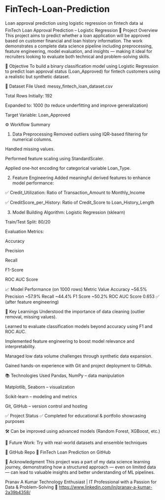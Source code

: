 # FinTech-Loan-Prediction
Loan approval prediction using logistic regression on fintech data
📊 FinTech Loan Approval Prediction – Logistic Regression
🚀 Project Overview
This project aims to predict whether a loan application will be approved based on customer financial and loan history information. The work demonstrates a complete data science pipeline including preprocessing, feature engineering, model evaluation, and insights — making it ideal for recruiters looking to evaluate both technical and problem-solving skills.

🧠 Objective
To build a binary classification model using Logistic Regression to predict loan approval status (Loan_Approved) for fintech customers using a realistic but synthetic dataset.

📁 Dataset
File Used: messy_fintech_loan_dataset.csv

Total Rows Initially: 192

Expanded to: 1000 (to reduce underfitting and improve generalization)

Target Variable: Loan_Approved

⚙️ Workflow Summary
1. Data Preprocessing
Removed outliers using IQR-based filtering for numerical columns.

Handled missing values.

Performed feature scaling using StandardScaler.

Applied one-hot encoding for categorical variable Loan_Type.

2. Feature Engineering
Added meaningful derived features to enhance model performance:

✅ Credit_Utilization: Ratio of Transaction_Amount to Monthly_Income

✅ CreditScore_per_History: Ratio of Credit_Score to Loan_History_Length

3. Model Building
Algorithm: Logistic Regression (sklearn)

Train/Test Split: 80/20

Evaluation Metrics:

Accuracy

Precision

Recall

F1-Score

ROC AUC Score

📈 Model Performance (on 1000 rows)
Metric	Value
Accuracy	~56.5%
Precision	~57.9%
Recall	~44.4%
F1 Score	~50.2%
ROC AUC Score	0.653 ✅ (after feature engineering)

🧠 Key Learnings
Understood the importance of data cleaning (outlier removal, missing values).

Learned to evaluate classification models beyond accuracy using F1 and ROC AUC.

Implemented feature engineering to boost model relevance and interpretability.

Managed low data volume challenges through synthetic data expansion.

Gained hands-on experience with Git and project deployment to GitHub.

📚 Technologies Used
Pandas, NumPy – data manipulation

Matplotlib, Seaborn – visualization

Scikit-learn – modeling and metrics

Git, GitHub – version control and hosting

✅ Project Status
✅ Completed for educational & portfolio showcasing purposes

🛠️ Can be improved using advanced models (Random Forest, XGBoost, etc.)

🚀 Future Work: Try with real-world datasets and ensemble techniques

🔗 GitHub Repo
📂 FinTech Loan Prediction on GitHub

🙌 Acknowledgment
This project was a part of my data science learning journey, demonstrating how a structured approach — even on limited data — can lead to valuable insights and better understanding of ML pipelines.

Pranav A Kumar
Technology Enthusiast | IT Professional with a Passion for Data & Problem-Solving
🔗 https://www.linkedin.com/in/pranav-a-kumar-2a39b4358/

